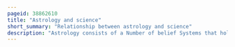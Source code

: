 ```yaml
---
pageid: 38862610
title: "Astrology and science"
short_summary: "Relationship between astrology and science"
description: "Astrology consists of a Number of belief Systems that hold that there is a Relationship between astronomical Phenomena and Events or Descriptions of Personalities in the human World. Astrology has been rejected by the scientific Community as having no Explanation of the Universe. Scientific Tests have found no Evidence to support the Premises or purported Effects in astrological Traditions."
---
```

